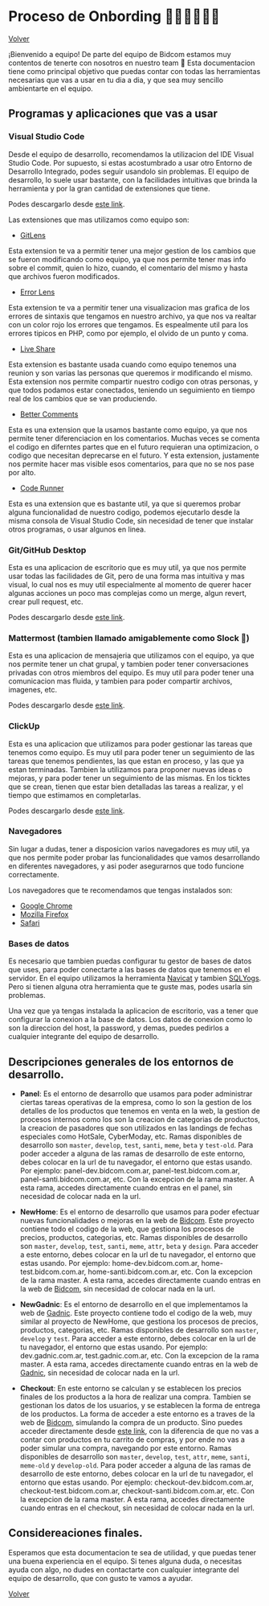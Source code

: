 # Proceso de Onbording 🧑🏻‍💻👩🏻‍💻

[Volver](/index)

¡Bienvenido a equipo! De parte del equipo de Bidcom estamos muy contentos de tenerte con nosotros en nuestro team 🚀
Esta documentacion tiene como principal objetivo que puedas contar con todas las herramientas necesarias que vas a usar en tu dia a dia, y que sea muy sencillo ambientarte en el equipo. 

## Programas y aplicaciones que vas a usar

### Visual Studio Code

Desde el equipo de desarrollo, recomendamos la utilizacion del IDE Visual Studio Code. Por supuesto, si estas acostumbrado a usar otro Entorno de Desarrollo Integrado, podes seguir usandolo sin problemas.
El equipo de desarrollo, lo suele usar bastante, con la facilidades intuitivas que brinda la herramienta y por la gran cantidad de extensiones que tiene. 

Podes descargarlo desde [este link](https://code.visualstudio.com/).

Las extensiones que mas utilizamos como equipo son:

- [GitLens](https://marketplace.visualstudio.com/items?itemName=eamodio.gitlens)

Esta extension te va a permitir tener una mejor gestion de los cambios que se fueron modificando como equipo, ya que nos permite tener mas info sobre el commit, quien lo hizo, cuando, el comentario del mismo y hasta que archivos fueron modificados.

- [Error Lens](https://marketplace.visualstudio.com/items?itemName=usernamehw.errorlens)

Esta extension te va a permitir tener una visualizacion mas grafica de los errores de sintaxis que tengamos en nuestro archivo, ya que nos va realtar con un color rojo los errores que tengamos. Es espealmente util para los errores tipicos en PHP, como por ejemplo, el olvido de un punto y coma.

- [Live Share](https://marketplace.visualstudio.com/items?itemName=MS-vsliveshare.vsliveshare)

Esta extension es bastante usada cuando como equipo tenemos una reunion y son varias las personas que queremos ir modificando el mismo. Esta extension nos permite compartir nuestro codigo con otras personas, y que todos podamos estar conectados, teniendo un seguimiento en tiempo real de los cambios que se van produciendo.

- [Better Comments](https://marketplace.visualstudio.com/items?itemName=aaron-bond.better-comments)

Esta es una extension que la usamos bastante como equipo, ya que nos permite tener diferenciacion en los comentarios. Muchas veces se comenta el codigo en diferntes partes que en el futuro requieran una optimizacion, o codigo que necesitan deprecarse en el futuro. Y esta extension, justamente nos permite hacer mas visible esos comentarios, para que no se nos pase por alto.

- [Code Runner](https://marketplace.visualstudio.com/items?itemName=formulahendry.code-runner)

Esta es una extension que es bastante util, ya que si queremos probar alguna funcionalidad de nuestro codigo, podemos ejecutarlo desde la misma consola de Visual Studio Code, sin necesidad de tener que instalar otros programas, o usar algunos en linea. 

### Git/GitHub Desktop

Esta es una aplicacion de escritorio que es muy util, ya que nos permite usar todas las facilidades de Git, pero de una forma mas intuitiva y mas visual, lo cual nos es muy util especialmente al momento de querer hacer algunas acciones un poco mas complejas como un merge, algun revert, crear pull request, etc.

Podes descargarlo desde [este link](https://desktop.github.com/).

### Mattermost (tambien llamado amigablemente como Slock 🤣)

Esta es una aplicacion de mensajeria que utilizamos con el equipo, ya que nos permite tener un chat grupal, y tambien poder tener conversaciones privadas con otros miembros del equipo. Es muy util para poder tener una comunicacion mas fluida, y tambien para poder compartir archivos, imagenes, etc.

Podes descargarlo desde [este link](https://mattermost.com/download/).

### ClickUp

Esta es una aplicacion que utilizamos para poder gestionar las tareas que tenemos como equipo. Es muy util para poder tener un seguimiento de las tareas que tenemos pendientes, las que estan en proceso, y las que ya estan terminadas. Tambien la utilizamos para proponer nuevas ideas o mejoras, y para poder tener un seguimiento de las mismas. En los ticktes que se crean, tienen que estar bien detalladas las tareas a realizar, y el tiempo que estimamos en completarlas. 

Podes descargarlo desde [este link](https://clickup.com/).

### Navegadores

Sin lugar a dudas, tener a disposicion varios navegadores es muy util, ya que nos permite poder probar las funcionalidades que vamos desarrollando en diferentes navegadores, y asi poder asegurarnos que todo funcione correctamente.

Los navegadores que te recomendamos que tengas instalados son:

- [Google Chrome](https://www.google.com/intl/es/chrome/)
- [Mozilla Firefox](https://www.mozilla.org/es-AR/firefox/new/)
- [Safari](https://support.apple.com/es_AR/downloads/safari)

### Bases de datos

Es necesario que tambien puedas configurar tu gestor de bases de datos que uses, para poder conectarte a las bases de datos que tenemos en el servidor. En el equipo utilizamos la herramienta [Navicat](https://www.navicat.com/en/download/navicat-premium) y tambien [SQLYogs](https://sqlyog.en.softonic.com/). Pero si tienen alguna otra herramienta que te guste mas, podes usarla sin problemas.

Una vez que ya tengas instalada la aplicacion de escritorio, vas a tener que configurar la conexion a la base de datos. Los datos de conexion como lo son la direccion del host, la password, y demas, puedes pedirlos a cualquier integrante del equipo de desarrollo.

## Descripciones generales de los entornos de desarrollo. 

- **Panel**: Es el entorno de desarrollo que usamos para poder administrar ciertas tareas operativas de la empresa, como lo son la gestion de los detalles de los productos que tenemos en venta en la web, la gestion de procesos internos como los son la creacion de categorias de productos, la creacion de pasadores que son utilizados en las landings de fechas especiales como HotSale, CyberModay, etc. Ramas disponibles de desarrollo son `master`, `develop`, `test`, `santi`, `meme`, `beta` y `test-old`.
Para poder acceder a alguna de las ramas de desarrollo de este entorno, debes colocar en la url de tu navegador, el entorno que estas usando. Por ejemplo: panel-dev.bidcom.com.ar, panel-test.bidcom.com.ar, panel-santi.bidcom.com.ar, etc. Con la excepcion de la rama master. A esta rama, accedes directamente cuando entras en el panel, sin necesidad de colocar nada en la url. 

- **NewHome**: Es el entorno de desarrollo que usamos para poder efectuar nuevas funcionalidades o mejoras en la web de [Bidcom](https://www.bidcom.com.ar). Este proyecto contiene todo el codigo de la web, que gestiona los procesos de precios, productos, categorias, etc. Ramas disponibles de desarrollo son `master`, `develop`, `test`, `santi`, `meme`, `attr`, `beta` y `design`. Para acceder a este entorno, debes colocar en la url de tu navegador, el entorno que estas usando. Por ejemplo: home-dev.bidcom.com.ar, home-test.bidcom.com.ar, home-santi.bidcom.com.ar, etc. Con la excepcion de la rama master. A esta rama, accedes directamente cuando entras en la web de [Bidcom](https://www.bidcom.com.ar), sin necesidad de colocar nada en la url.

- **NewGadnic**: Es el entorno de desarrollo en el que implementamos la web de [Gadnic](https://www.gadnic.com). Este proyecto contiene todo el codigo de la web, muy similar al proyecto de NewHome, que gestiona los procesos de precios, productos, categorias, etc. Ramas disponibles de desarrollo son `master`, `develop` y `test`. Para acceder a este entorno, debes colocar en la url de tu navegador, el entorno que estas usando. Por ejemplo: dev.gadnic.com.ar, test.gadnic.com.ar, etc. Con la excepcion de la rama master. A esta rama, accedes directamente cuando entras en la web de [Gadnic](https://www.gadnic.com.ar), sin necesidad de colocar nada en la url.

- **Checkout**: En este entorno se calculan y se establecen los precios finales de los productos a la hora de realizar una compra. Tambien se gestionan los datos de los usuarios, y se establecen la forma de entrega de los productos. La forma de acceder a este entorno es a traves de la web de [Bidcom](https://www.bidcom.com.ar), simulando la compra de un producto. Sino puedes acceder directamente desde [este link](https://checkout.bidcom.com.ar), con la diferencia de que no vas a contar con productos en tu carrito de compras, y por ende no vas a poder simular una compra, navegando por este entorno. 
Ramas disponibles de desarrollo son `master`, `develop`, `test`, `attr`, `meme`, `santi`, `meme-old` y `develop-old`.
Para poder acceder a alguna de las ramas de desarrollo de este entorno, debes colocar en la url de tu navegador, el entorno que estas usando. Por ejemplo: checkout-dev.bidcom.com.ar, checkout-test.bidcom.com.ar, checkout-santi.bidcom.com.ar, etc. Con la excepcion de la rama master. A esta rama, accedes directamente cuando entras en el checkout, sin necesidad de colocar nada en la url.

## Considereaciones finales.

Esperamos que esta documentacion te sea de utilidad, y que puedas tener una buena experiencia en el equipo. Si tenes alguna duda, o necesitas ayuda con algo, no dudes en contactarte con cualquier integrante del equipo de desarrollo, que con gusto te vamos a ayudar.

[Volver](/index)